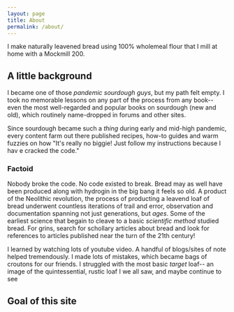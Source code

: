 ```yaml
---
layout: page
title: About
permalink: /about/
---
```


I make naturally leavened bread using 100% wholemeal flour that I mill at home with a Mockmill 200.

## A little background

I became one of those *pandemic sourdough guys*, but my path felt empty.  I took no memorable lessons on any part of the process from any book-- even the most well-regarded and popular books on sourdough (new and old), which routinely name-dropped in forums and other sites.

Since sourdough became such a *thing* during early and mid-high pandemic, every content farm out there published
recipes, how-to guides and warm fuzzies on how "It's really no biggie!  Just follow my instructions because I hav
e cracked the code."

### Factoid

Nobody broke the code.  No code existed to break.  Bread may as well have been produced along with hydrogin in the big bang it feels so old.  A product of the Neolithic revolution, the process of producting a leavend loaf of bread underwent  countless iterations of trail and error, observation and documentation spanning not just generations, but *ages*.  Some of the earliest science that begain to cleave to a basic *scientific method* studied bread.  For grins, search for schollary articles about bread and look for references to articles published near the turn of the 21th century!


I learned by watching lots of youtube video.  A handful of blogs/sites of note helped tremendously.  I made lots of mistakes, which became bags of croutons for our friends.  I struggled with the most basic *target* loaf-- an image of the quintessential, rustic loaf I we all saw, and maybe continue to see

## Goal of this site
